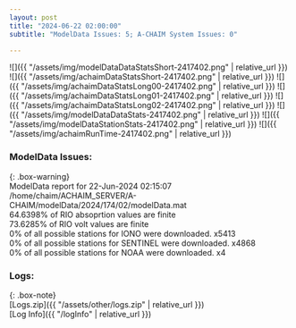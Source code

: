 ```yaml
---
layout: post
title: "2024-06-22 02:00:00"
subtitle: "ModelData Issues: 5; A-CHAIM System Issues: 0"

---
```


![]({{ "/assets/img/modelDataDataStatsShort-2417402.png" | relative_url }})
![]({{ "/assets/img/achaimDataStatsShort-2417402.png" | relative_url }})
![]({{ "/assets/img/achaimDataStatsLong00-2417402.png" | relative_url }})
![]({{ "/assets/img/achaimDataStatsLong01-2417402.png" | relative_url }})
![]({{ "/assets/img/achaimDataStatsLong02-2417402.png" | relative_url }})
![]({{ "/assets/img/modelDataDataStats-2417402.png" | relative_url }})
![]({{ "/assets/img/modelDataStationStats-2417402.png" | relative_url }})
![]({{ "/assets/img/achaimRunTime-2417402.png" | relative_url }})


### ModelData Issues:  
  
{: .box-warning}  
 ModelData report for 22-Jun-2024 02:15:07   
 /home/chaim/ACHAIM_SERVER/A-CHAIM/modelData/2024/174/02/modelData.mat   
 64.6398% of RIO absoprtion values are finite   
 73.6285% of RIO volt values are finite   
 0% of all possible stations for IONO were downloaded. x5413   
 0% of all possible stations for SENTINEL were downloaded. x4868   
 0% of all possible stations for NOAA were downloaded. x4   
  


### Logs:  
  
{: .box-note}  
[Logs.zip]({{ "/assets/other/logs.zip" | relative_url }})  
[Log Info]({{ "/logInfo" | relative_url }})  
